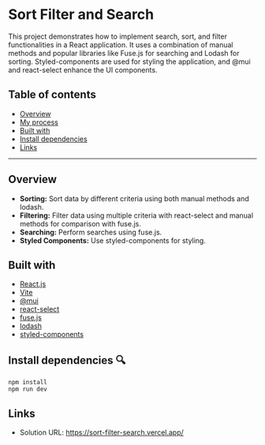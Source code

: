 # Sort Filter and Search

This project demonstrates how to implement search, sort, and filter functionalities in a React application. It uses a combination of manual methods and popular libraries like Fuse.js for searching and Lodash for sorting. Styled-components are used for styling the application, and @mui and react-select enhance the UI components.

## Table of contents

- [Overview](#overview)
- [My process](#my-process)
- [Built with](#built-with)
- [Install dependencies](#Installing)
- [Links](#Links)

---

## Overview

- **Sorting:** Sort data by different criteria using both manual methods and lodash.
- **Filtering:** Filter data using multiple criteria with react-select and manual methods for comparison with fuse.js.
- **Searching:** Perform searches using fuse.js.
- **Styled Components:** Use styled-components for styling.

## Built with

- [React.js](https://reactjs.org/)
- [Vite](https://vitejs.dev/)
- [@mui](https://mui.com/)
- [react-select](https://react-select.com/)
- [fuse.js](https://fusejs.io/)
- [lodash](https://lodash.com/)
- [styled-components](https://styled-components.com/)

## Install dependencies 🔍

```
npm install
npm run dev

```

## Links

- Solution URL: https://sort-filter-search.vercel.app/
